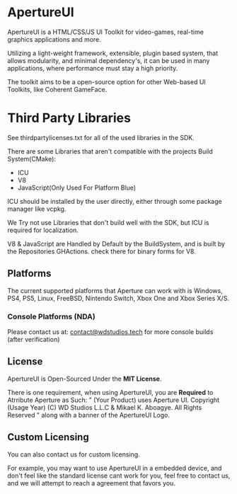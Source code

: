 # ApertureUI

ApertureUI is a HTML/CSS/JS UI Toolkit for video-games, real-time graphics applications and more.

Utilizing a light-weight framework, extensible, plugin based system, that allows modularity, and minimal dependency's, it can be used in many applications, where performance must stay a high priority.

The toolkit aims to be a open-source option for other Web-based UI Toolkits, like Coherent GameFace.

# Third Party Libraries

See thirdpartylicenses.txt for all of the used libraries in the SDK.

There are some Libraries that aren't compatible with the projects Build System(CMake):

- ICU
- V8
- JavaScript(Only Used For Platform Blue)

ICU should be installed by the user directly, either through some package manager like vcpkg.

We Try not use Libraries that don't build well with the SDK, but ICU is required for localization.

V8 & JavaScript are Handled by Default by the BuildSystem, and is built by the Repositories GHActions. check there for binary forms for V8.

## Platforms

The current supported platforms that Aperture can work with is Windows, PS4, PS5, Linux, FreeBSD, Nintendo Switch, Xbox One and Xbox Series X/S.

### Console Platforms (NDA)

Please contact us at: <contact@wdstudios.tech> for more console builds (after verification)

## License

ApertureUI is Open-Sourced Under the **MIT License**.

There is one requirement, when using ApertureUI, you are **Required** to Atrribute Aperture as Such: " (Your Product) uses Aperture UI. Copyright (Usage Year) (C) WD Studios L.L.C & Mikael K. Aboagye. All Rights Reserved " along with a banner of the ApertureUI Logo.

## Custom Licensing

You can also contact us for custom licensing.

For example, you may want to use ApertureUI in a embedded device, and don't feel like the standard license cant work for you, feel free to contact us, and we will attempt to reach a agreement that favors you.
